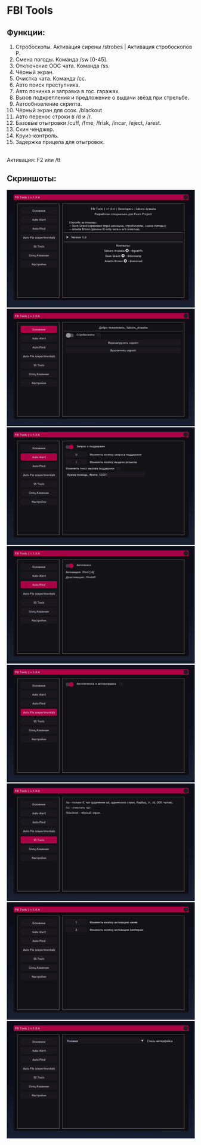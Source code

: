 # FBI Tools
## Функции:
<ol>
<li>Cтробоскопы. Активация сирены /strobes | Активация стробоскопов P.</li>
<li>Cмена погоды. Команда /sw [0-45].</li>
<li>Отключение ООС чата. Команда /ss.</li>
<li>Чёрный экран.</li>
<li>Очистка чата. Команда /cc.</li>
<li>Авто поиск преступника.</li>
<li>Авто починка и заправка в гос. гаражах.</li>
<li>Вызов подкрепления и предложение о выдачи звёзд при стрельбе.</li>
<li>Автообновление скрипта.</li>
<li>Чёрный экран для ссок. /blackout</li>
<li>Авто перенос строки в /d и /r.</li>
<li>Базовые отыгровки /cuff, /fme, /frisk, /incar, /eject, /arest.</li>
<li>Скин ченджер.</li>
<li>Круиз-контроль.</li>
<li>Задержка прицела для отыгровок.</li>
</ol>
<br>
Активация: F2 или /tt

## Скриншоты:

![Menu 1](screenshots/1.png)
![Menu 2](screenshots/2.png)
![Menu 3](screenshots/3.png)
![Menu 4](screenshots/4.png)
![Menu 5](screenshots/5.png)
![Menu 6](screenshots/6.png)
![Menu 7](screenshots/7.png)
![Menu 8](screenshots/8.png)